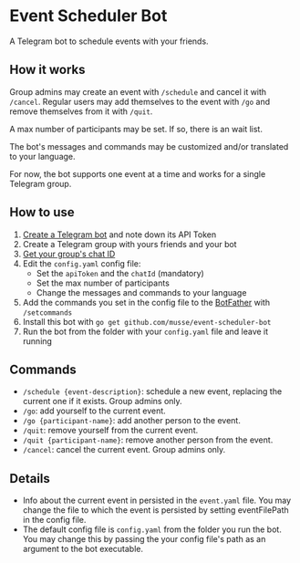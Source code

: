 # Event Scheduler Bot

A Telegram bot to schedule events with your friends.

## How it works

Group admins may create an event with `/schedule` and cancel it with
`/cancel`. Regular users may add themselves to the event with `/go`
and remove themselves from it with `/quit`.

A max number of participants may be set. If so, there is an wait list.

The bot's messages and commands may be customized and/or translated to
your language.

For now, the bot supports one event at a time and works for a single
Telegram group.

## How to use

1. [Create a Telegram bot][1] and note down its API Token
2. Create a Telegram group with yours friends and your bot
3. [Get your group's chat ID][2]
4. Edit the `config.yaml` config file:
    - Set the `apiToken` and the `chatId` (mandatory)
    - Set the max number of participants
    - Change the messages and commands to your language
5. Add the commands you set in the config file to the [BotFather](3) with `/setcommands`
6. Install this bot with `go get github.com/musse/event-scheduler-bot`
7. Run the bot from the folder with your `config.yaml` file and leave it running

## Commands

- `/schedule {event-description}`: schedule a new event, replacing the current one if it
exists. Group admins only.
- `/go`: add yourself to the current event.
- `/go {participant-name}`: add another person to the event.
- `/quit`: remove yourself from the current event.
- `/quit {participant-name}`: remove another person from the event.
- `/cancel`: cancel the current event. Group admins only.

## Details

- Info about the current event in persisted in the `event.yaml` file. You may change
the file to which the event is persisted by setting eventFilePath in the config file.
- The default config file is `config.yaml` from the folder you run the bot. You may
change this by passing the your config file's path as an argument to the bot executable.

[1]: https://core.telegram.org/bots#3-how-do-i-create-a-bot
[2]: https://stackoverflow.com/questions/32423837/telegram-bot-how-to-get-a-group-chat-id
[3]: https://core.telegram.org/bots#6-botfather
